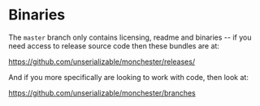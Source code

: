 # Binaries

The ``master`` branch only contains licensing, readme and binaries -- if you
need access to release source code then these bundles are at:

  https://github.com/unserializable/monchester/releases/

And if you more specifically are looking to work with code, then look at:

  https://github.com/unserializable/monchester/branches
